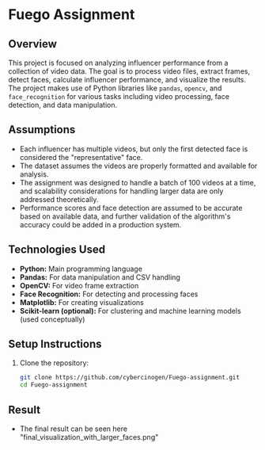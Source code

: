 # Fuego Assignment

## Overview

This project is focused on analyzing influencer performance from a collection of video data. The goal is to process video files, extract frames, detect faces, calculate influencer performance, and visualize the results. The project makes use of Python libraries like `pandas`, `opencv`, and `face_recognition` for various tasks including video processing, face detection, and data manipulation.

## Assumptions

- Each influencer has multiple videos, but only the first detected face is considered the "representative" face.
- The dataset assumes the videos are properly formatted and available for analysis.
- The assignment was designed to handle a batch of 100 videos at a time, and scalability considerations for handling larger data are only addressed theoretically.
- Performance scores and face detection are assumed to be accurate based on available data, and further validation of the algorithm's accuracy could be added in a production system.

## Technologies Used

- **Python:** Main programming language
- **Pandas:** For data manipulation and CSV handling
- **OpenCV:** For video frame extraction
- **Face Recognition:** For detecting and processing faces
- **Matplotlib:** For creating visualizations
- **Scikit-learn (optional):** For clustering and machine learning models (used conceptually)

## Setup Instructions

1. Clone the repository:
   ```bash
   git clone https://github.com/cybercinogen/Fuego-assignment.git
   cd Fuego-assignment
## Result
- The final result can be seen here "final_visualization_with_larger_faces.png"
